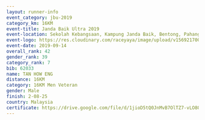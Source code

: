 ```yaml
---
layout: runner-info 
event_category: jbu-2019 
category_km: 16KM 
event-title: Janda Baik Ultra 2019
event-location: Sekolah Kebangsaan, Kampung Janda Baik, Bentong, Pahang, Malaysia 
event-logo: https://res.cloudinary.com/raceyaya/image/upload/v1569217009/logo/janda-baik_vch1pc.jpg 
event-date: 2019-09-14 
overall_rank: 42
gender_rank: 39
category_rank: 7
bib: 62033
name: TAN HOW ENG
distance: 16KM
category: 16KM Men Veteran
gender: Male
finish: 2-08-25
country: Malaysia
certificate: https://drive.google.com/file/d/1jioD5tQ0JnMvB7OlTZ7-vLO8O775oE7v/view?usp=sharing
---
```

